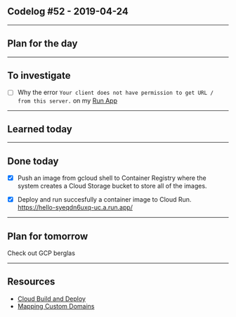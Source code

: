 ## Codelog #52 - 2019-04-24

-----

## Plan for the day
 

-----

## To investigate
- [ ] Why the error `Your client does not have permission to get URL / from this server.` on my [Run App](https://helloworld-syeqdn6uxq-uc.a.run.app/) 
-----

## Learned today

-----

## Done today
- [x] Push an image from gcloud shell to Container Registry where the system creates a Cloud Storage bucket to store all of the images. 
- [x] Deploy and run succesfully a container image to Cloud Run. https://hello-syeqdn6uxq-uc.a.run.app/


-----

## Plan for tomorrow

Check out GCP berglas 

-----

## Resources
- [Cloud Build and Deploy](https://cloud.google.com/run/docs/quickstarts/build-and-deploy?_ga=2.90773338.-1737542207.1555711455)
- [Mapping Custom Domains](https://cloud.google.com/run/docs/mapping-custom-domains?_ga=2.90773338.-1737542207.1555711455)
